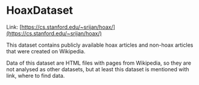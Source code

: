 # HoaxDataset

Link: [https://cs.stanford.edu/~srijan/hoax/](https://cs.stanford.edu/~srijan/hoax/)

This dataset contains publicly available hoax articles and non-hoax articles that were created on Wikipedia.

Data of this dataset are HTML files with pages from Wikipedia, so they are not analysed as other datasets, but at least this dataset is mentioned with link, where to find data.